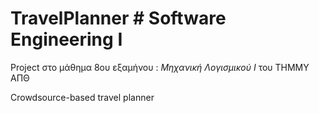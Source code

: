 # TravelPlanner # Software Engineering I
Project στο μάθημα 8ου εξαμήνου : *Μηχανική Λογισμικού I* του ΤΗΜΜΥ ΑΠΘ

Crowdsource-based travel planner
